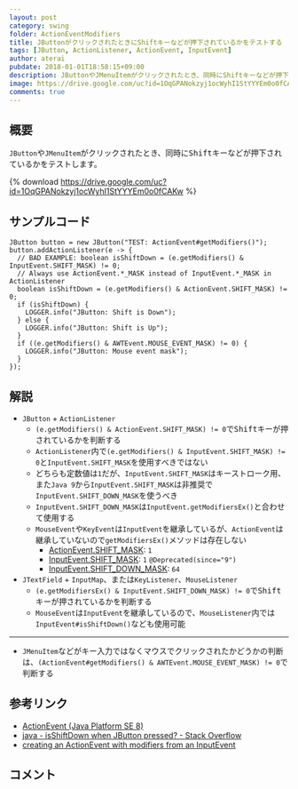 ```yaml
---
layout: post
category: swing
folder: ActionEventModifiers
title: JButtonがクリックされたときにShiftキーなどが押下されているかをテストする
tags: [JButton, ActionListener, ActionEvent, InputEvent]
author: aterai
pubdate: 2018-01-01T18:58:15+09:00
description: JButtonやJMenuItemがクリックされたとき、同時にShiftキーなどが押下されているかをテストします。
image: https://drive.google.com/uc?id=1OqGPANokzyj1ocWyhI1StYYYEm0o0fCAKw
comments: true
---
```

## 概要
`JButton`や`JMenuItem`がクリックされたとき、同時に<kbd>Shift</kbd>キーなどが押下されているかをテストします。

{% download https://drive.google.com/uc?id=1OqGPANokzyj1ocWyhI1StYYYEm0o0fCAKw %}

## サンプルコード
<pre class="prettyprint"><code>JButton button = new JButton("TEST: ActionEvent#getModifiers()");
button.addActionListener(e -&gt; {
  // BAD EXAMPLE: boolean isShiftDown = (e.getModifiers() &amp; InputEvent.SHIFT_MASK) != 0;
  // Always use ActionEvent.*_MASK instead of InputEvent.*_MASK in ActionListener
  boolean isShiftDown = (e.getModifiers() &amp; ActionEvent.SHIFT_MASK) != 0;
  if (isShiftDown) {
    LOGGER.info("JButton: Shift is Down");
  } else {
    LOGGER.info("JButton: Shift is Up");
  }
  if ((e.getModifiers() &amp; AWTEvent.MOUSE_EVENT_MASK) != 0) {
    LOGGER.info("JButton: Mouse event mask");
  }
});
</code></pre>

## 解説
- `JButton` + `ActionListener`
    - `(e.getModifiers() & ActionEvent.SHIFT_MASK) != 0`で<kbd>Shift</kbd>キーが押されているかを判断する
    - `ActionListener`内で`(e.getModifiers() & InputEvent.SHIFT_MASK) != 0`と`InputEvent.SHIFT_MASK`を使用すべきではない
    - どちらも定数値は`1`だが、`InputEvent.SHIFT_MASK`はキーストローク用、また`Java 9`から`InputEvent.SHIFT_MASK`は非推奨で`InputEvent.SHIFT_DOWN_MASK`を使うべき
    - `InputEvent.SHIFT_DOWN_MASK`は`InputEvent.getModifiersEx()`と合わせて使用する
    - `MouseEvent`や`KeyEvent`は`InputEvent`を継承しているが、`ActionEvent`は継承していないので`getModifiersEx()`メソッドは存在しない
        - [ActionEvent.SHIFT_MASK](https://docs.oracle.com/javase/jp/9/docs/api/constant-values.html#java.awt.event.ActionEvent.SHIFT_MASK): `1`
        - [InputEvent.SHIFT_MASK](https://docs.oracle.com/javase/jp/9/docs/api/constant-values.html#java.awt.event.InputEvent.SHIFT_MASK): `1` `@Deprecated(since="9")`
        - [InputEvent.SHIFT_DOWN_MASK](https://docs.oracle.com/javase/jp/9/docs/api/constant-values.html#java.awt.event.InputEvent.SHIFT_DOWN_MASK): `64`
- `JTextField` + `InputMap`、または`KeyListener`、`MouseListener`
    - `(e.getModifiersEx() & InputEvent.SHIFT_DOWN_MASK) != 0`で<kbd>Shift</kbd>キーが押されているかを判断する
    - `MouseEvent`は`InputEvent`を継承しているので、`MouseListener`内では`InputEvent#isShiftDown()`なども使用可能

<!-- dummy comment line for breaking list -->

- - - -
- `JMenuItem`などがキー入力ではなくマウスでクリックされたかどうかの判断は、`(ActionEvent#getModifiers() & AWTEvent.MOUSE_EVENT_MASK) != 0`で判断する

<!-- dummy comment line for breaking list -->

## 参考リンク
- [ActionEvent (Java Platform SE 8)](https://docs.oracle.com/javase/jp/8/docs/api/java/awt/event/ActionEvent.html)
- [java - isShiftDown when JButton pressed? - Stack Overflow](https://stackoverflow.com/questions/5592065/isshiftdown-when-jbutton-pressed)
- [<AWT Dev> creating an ActionEvent with modifiers from an InputEvent](https://mail.openjdk.java.net/pipermail/awt-dev/2018-October/014518.html)

<!-- dummy comment line for breaking list -->

## コメント
